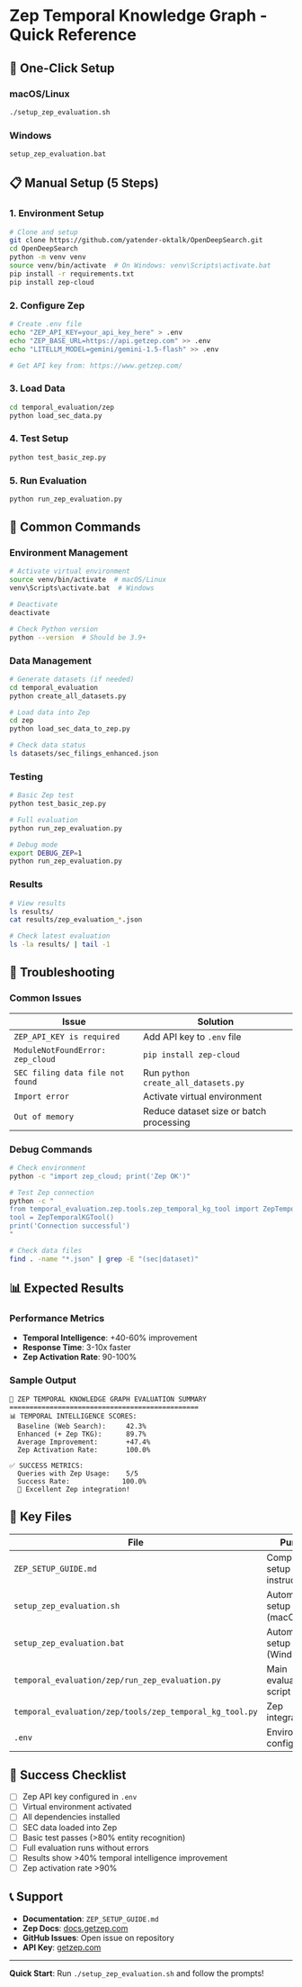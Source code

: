 # Zep Temporal Knowledge Graph - Quick Reference

## 🚀 One-Click Setup

### macOS/Linux
```bash
./setup_zep_evaluation.sh
```

### Windows
```cmd
setup_zep_evaluation.bat
```

## 📋 Manual Setup (5 Steps)

### 1. Environment Setup
```bash
# Clone and setup
git clone https://github.com/yatender-oktalk/OpenDeepSearch.git
cd OpenDeepSearch
python -m venv venv
source venv/bin/activate  # On Windows: venv\Scripts\activate.bat
pip install -r requirements.txt
pip install zep-cloud
```

### 2. Configure Zep
```bash
# Create .env file
echo "ZEP_API_KEY=your_api_key_here" > .env
echo "ZEP_BASE_URL=https://api.getzep.com" >> .env
echo "LITELLM_MODEL=gemini/gemini-1.5-flash" >> .env

# Get API key from: https://www.getzep.com/
```

### 3. Load Data
```bash
cd temporal_evaluation/zep
python load_sec_data.py
```

### 4. Test Setup
```bash
python test_basic_zep.py
```

### 5. Run Evaluation
```bash
python run_zep_evaluation.py
```

## 🔧 Common Commands

### Environment Management
```bash
# Activate virtual environment
source venv/bin/activate  # macOS/Linux
venv\Scripts\activate.bat  # Windows

# Deactivate
deactivate

# Check Python version
python --version  # Should be 3.9+
```

### Data Management
```bash
# Generate datasets (if needed)
cd temporal_evaluation
python create_all_datasets.py

# Load data into Zep
cd zep
python load_sec_data_to_zep.py

# Check data status
ls datasets/sec_filings_enhanced.json
```

### Testing
```bash
# Basic Zep test
python test_basic_zep.py

# Full evaluation
python run_zep_evaluation.py

# Debug mode
export DEBUG_ZEP=1
python run_zep_evaluation.py
```

### Results
```bash
# View results
ls results/
cat results/zep_evaluation_*.json

# Check latest evaluation
ls -la results/ | tail -1
```

## 🐛 Troubleshooting

### Common Issues

| Issue | Solution |
|-------|----------|
| `ZEP_API_KEY is required` | Add API key to `.env` file |
| `ModuleNotFoundError: zep_cloud` | `pip install zep-cloud` |
| `SEC filing data file not found` | Run `python create_all_datasets.py` |
| `Import error` | Activate virtual environment |
| `Out of memory` | Reduce dataset size or batch processing |

### Debug Commands
```bash
# Check environment
python -c "import zep_cloud; print('Zep OK')"

# Test Zep connection
python -c "
from temporal_evaluation.zep.tools.zep_temporal_kg_tool import ZepTemporalKGTool
tool = ZepTemporalKGTool()
print('Connection successful')
"

# Check data files
find . -name "*.json" | grep -E "(sec|dataset)"
```

## 📊 Expected Results

### Performance Metrics
- **Temporal Intelligence**: +40-60% improvement
- **Response Time**: 3-10x faster
- **Zep Activation Rate**: 90-100%

### Sample Output
```
🎯 ZEP TEMPORAL KNOWLEDGE GRAPH EVALUATION SUMMARY
===============================================
📊 TEMPORAL INTELLIGENCE SCORES:
  Baseline (Web Search):     42.3%
  Enhanced (+ Zep TKG):      89.7%
  Average Improvement:       +47.4%
  Zep Activation Rate:       100.0%

✅ SUCCESS METRICS:
  Queries with Zep Usage:    5/5
  Success Rate:             100.0%
  🎉 Excellent Zep integration!
```

## 📁 Key Files

| File | Purpose |
|------|---------|
| `ZEP_SETUP_GUIDE.md` | Complete setup instructions |
| `setup_zep_evaluation.sh` | Automated setup (macOS/Linux) |
| `setup_zep_evaluation.bat` | Automated setup (Windows) |
| `temporal_evaluation/zep/run_zep_evaluation.py` | Main evaluation script |
| `temporal_evaluation/zep/tools/zep_temporal_kg_tool.py` | Zep integration |
| `.env` | Environment configuration |

## 🎯 Success Checklist

- [ ] Zep API key configured in `.env`
- [ ] Virtual environment activated
- [ ] All dependencies installed
- [ ] SEC data loaded into Zep
- [ ] Basic test passes (>80% entity recognition)
- [ ] Full evaluation runs without errors
- [ ] Results show >40% temporal intelligence improvement
- [ ] Zep activation rate >90%

## 📞 Support

- **Documentation**: `ZEP_SETUP_GUIDE.md`
- **Zep Docs**: [docs.getzep.com](https://docs.getzep.com/)
- **GitHub Issues**: Open issue on repository
- **API Key**: [getzep.com](https://www.getzep.com/)

---

**Quick Start**: Run `./setup_zep_evaluation.sh` and follow the prompts! 